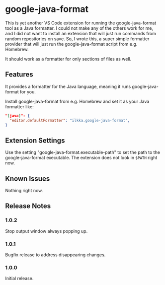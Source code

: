# google-java-format

This is yet another VS Code extension for running the google-java-format tool as a Java formatter. I could not make any of the others work for me, and I did not want to install an extension that will just run commands from random repositories on save. So, I wrote this, a super simple formatter provider that will just run the google-java-format script from e.g. Homebrew.

It should work as a formatter for only sections of files as well.

## Features

It provides a formatter for the Java language, meaning it runs google-java-format for you.

Install google-java-format from e.g. Homebrew and set it as your Java formatter like:

```json
"[java]": {
  "editor.defaultFormatter": "ilkka.google-java-format",
}
```

## Extension Settings

Use the setting "google-java-format.executable-path" to set the path to the google-java-format executable. The extension does not look in `$PATH` right now.

## Known Issues

Nothing right now.

## Release Notes

### 1.0.2

Stop output window always popping up.

### 1.0.1

Bugfix release to address disappearing changes.

### 1.0.0

Initial release.

